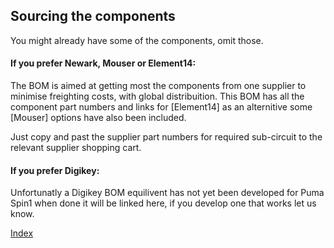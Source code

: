 ## Sourcing the components

You might already have some of the components, omit those.


#### If you prefer Newark, Mouser or Element14:
The BOM is aimed at getting most the components from one supplier to minimise freighting costs, with global distribuition.
This BOM has all the component part numbers and links for [Element14] as an alternitive some [Mouser] options have also been included.

Just copy and past the supplier part numbers for required sub-circuit to the relevant supplier shopping cart.

#### If you prefer Digikey:
Unfortunatly a Digikey BOM equilivent has not yet been developed for Puma Spin1 when done it will be linked here, if you develop one that works let us know.

[Index](#index)



